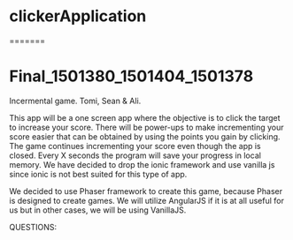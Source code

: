 
# clickerApplication
=======
# Final_1501380_1501404_1501378
Incermental game. Tomi, Sean &amp; Ali.

This app will be a one screen app where the objective is to click the target to increase your score. There will be power-ups to make incrementing your score easier that can be obtained by using the points you gain by clicking. The game continues incrementing your score even though the app is closed. Every X seconds the program will save your progress in local memory. We have decided to drop the ionic framework and use vanilla js since ionic is not best suited for this type of app.

We decided to use Phaser framework to create this game, because Phaser is designed to create games. We will utilize AngularJS if it is at all useful for us but in other cases, we will be using VanillaJS.

QUESTIONS:
